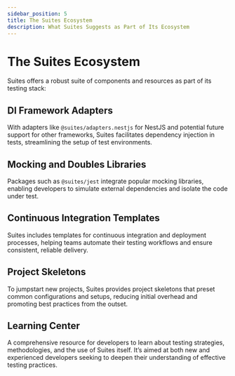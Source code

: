 ```yaml
---
sidebar_position: 5
title: The Suites Ecosystem
description: What Suites Suggests as Part of Its Ecosystem
---
```


# The Suites Ecosystem

Suites offers a robust suite of components and resources as part of its testing stack:

## DI Framework Adapters
With adapters like `@suites/adapters.nestjs` for NestJS and potential future support for
other frameworks, Suites facilitates dependency injection in tests, streamlining the setup of test environments.

## Mocking and Doubles Libraries
Packages such as `@suites/jest` integrate popular mocking libraries, enabling
developers to simulate external dependencies and isolate the code under test.

## Continuous Integration Templates
Suites includes templates for continuous integration and deployment processes, helping teams
automate their testing workflows and ensure consistent, reliable delivery.

## Project Skeletons
To jumpstart new projects, Suites provides project skeletons that preset common configurations
and setups, reducing initial overhead and promoting best practices from the outset.

## Learning Center
A comprehensive resource for developers to learn about testing strategies, methodologies, and the
use of Suites itself. It’s aimed at both new and experienced developers seeking to deepen their understanding of
effective testing practices.